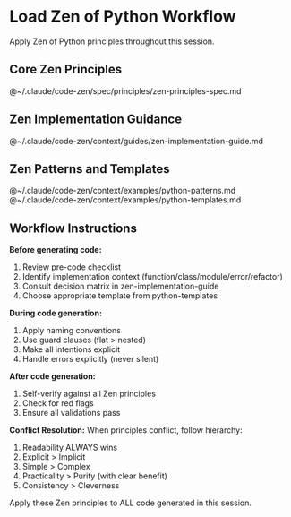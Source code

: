 # Load Zen of Python Workflow

Apply Zen of Python principles throughout this session.

## Core Zen Principles

@~/.claude/code-zen/spec/principles/zen-principles-spec.md

## Zen Implementation Guidance

@~/.claude/code-zen/context/guides/zen-implementation-guide.md

## Zen Patterns and Templates

@~/.claude/code-zen/context/examples/python-patterns.md
@~/.claude/code-zen/context/examples/python-templates.md

## Workflow Instructions

**Before generating code:**
1. Review pre-code checklist
2. Identify implementation context (function/class/module/error/refactor)
3. Consult decision matrix in zen-implementation-guide
4. Choose appropriate template from python-templates

**During code generation:**
1. Apply naming conventions
2. Use guard clauses (flat > nested)
3. Make all intentions explicit
4. Handle errors explicitly (never silent)

**After code generation:**
1. Self-verify against all Zen principles
2. Check for red flags
3. Ensure all validations pass

**Conflict Resolution:**
When principles conflict, follow hierarchy:
1. Readability ALWAYS wins
2. Explicit > Implicit
3. Simple > Complex
4. Practicality > Purity (with clear benefit)
5. Consistency > Cleverness

Apply these Zen principles to ALL code generated in this session.
